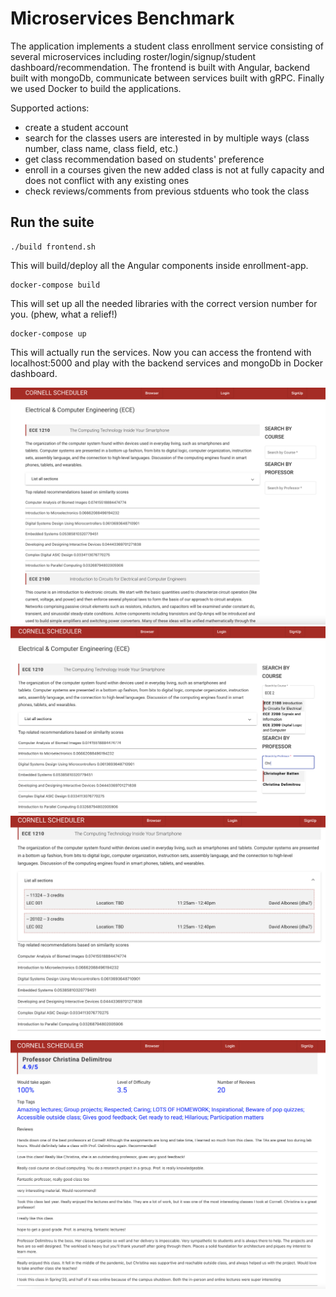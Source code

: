 # Microservices Benchmark
The application implements a student class enrollment service consisting of several microservices including roster/login/signup/student dashboard/recommendation. The frontend is built with Angular, backend built with mongoDb, communicate between services built with gRPC. Finally we used Docker to build the applications. 

Supported actions:
- create a student account
- search for the classes users are interested in by multiple ways (class number, class name, class field, etc.)
- get class recommendation based on students' preference
- enroll in a courses given the new added class is not at fully capacity and does not conflict with any existing ones
- check reviews/comments from previous stduents who took the class

## Run the suite
```
./build frontend.sh
```
This will build/deploy all the Angular components inside enrollment-app.
```
docker-compose build
```
This will set up all the needed libraries with the correct version number for you. (phew, what a relief!)
```
docker-compose up
```
This will actually run the services. Now you can access the frontend with localhost:5000 and play with the backend services and mongoDb in Docker dashboard.

![Roster Page](https://github.com/joyhuan/MicroservicesBenchmark/blob/main/images/roster_page.png)
![Search Page](https://github.com/joyhuan/MicroservicesBenchmark/blob/main/images/search.png)
![Course Page](https://github.com/joyhuan/MicroservicesBenchmark/blob/main/images/course_page.png)
![Professor Page](https://github.com/joyhuan/MicroservicesBenchmark/blob/main/images/prof_page.png)